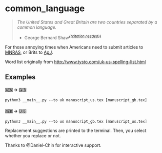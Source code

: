 # common_language

> *The United States and Great Britain are two countries separated by a common language.*
> - George Bernard Shaw<sup>*[{{citation needed}}](https://english.stackexchange.com/questions/74737/what-is-the-origin-of-the-phrase-two-nations-divided-by-a-common-language)*</sup>

For those annoying times when Americans need to submit articles to [MNRAS](https://academic.oup.com/mnras), 
or Brits to [ApJ](https://iopscience.iop.org/journal/0004-637X).

Word list originally from http://www.tysto.com/uk-us-spelling-list.html

## Examples

#### 🇺🇸 -> 🇬🇧 
```
python3 __main__.py --to uk manuscript_us.tex [manuscript_gb.tex]
```

#### 🇬🇧  ->  🇺🇸
```
python3 __main__.py --to us manuscript_gb.tex [manuscript_us.tex]
```

Replacement suggestions are printed to the terminal. Then, you select whether you replace or not.

Thanks to @Daniel-Chin for interactive support.
